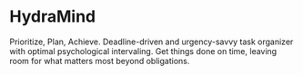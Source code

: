 # HydraMind
Prioritize, Plan, Achieve. Deadline-driven and urgency-savvy task organizer with optimal psychological intervaling. Get things done on time, leaving room for what matters most beyond obligations.
